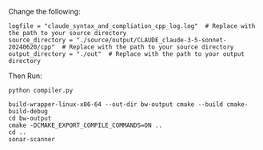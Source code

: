 Change the following:

    logfile = "claude_syntax_and_compliation_cpp_log.log"  # Replace with the path to your source directory
    source_directory = "./source/output/CLAUDE_claude-3-5-sonnet-20240620/cpp"  # Replace with the path to your source directory
    output_directory = "./out"  # Replace with the path to your output directory

Then Run:

```
python compiler.py
```


```
build-wrapper-linux-x86-64 --out-dir bw-output cmake --build cmake-build-debug
cd bw-output
cmake -DCMAKE_EXPORT_COMPILE_COMMANDS=ON ..
cd ..
sonar-scanner
```


